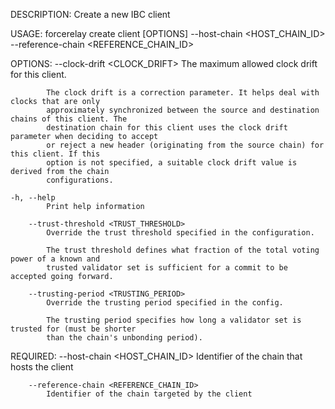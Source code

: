 DESCRIPTION:
Create a new IBC client

USAGE:
    forcerelay create client [OPTIONS] --host-chain <HOST_CHAIN_ID> --reference-chain <REFERENCE_CHAIN_ID>

OPTIONS:
        --clock-drift <CLOCK_DRIFT>
            The maximum allowed clock drift for this client.
            
            The clock drift is a correction parameter. It helps deal with clocks that are only
            approximately synchronized between the source and destination chains of this client. The
            destination chain for this client uses the clock drift parameter when deciding to accept
            or reject a new header (originating from the source chain) for this client. If this
            option is not specified, a suitable clock drift value is derived from the chain
            configurations.

    -h, --help
            Print help information

        --trust-threshold <TRUST_THRESHOLD>
            Override the trust threshold specified in the configuration.
            
            The trust threshold defines what fraction of the total voting power of a known and
            trusted validator set is sufficient for a commit to be accepted going forward.

        --trusting-period <TRUSTING_PERIOD>
            Override the trusting period specified in the config.
            
            The trusting period specifies how long a validator set is trusted for (must be shorter
            than the chain's unbonding period).

REQUIRED:
        --host-chain <HOST_CHAIN_ID>
            Identifier of the chain that hosts the client

        --reference-chain <REFERENCE_CHAIN_ID>
            Identifier of the chain targeted by the client
